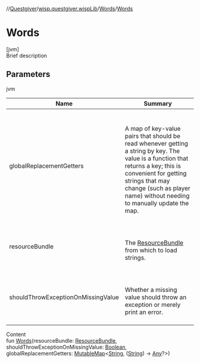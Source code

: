 //[Questgiver](../../index.md)/[wisp.questgiver.wispLib](../index.md)/[Words](index.md)/[Words](-words.md)



# Words  
[jvm]  
Brief description  


## Parameters  
  
jvm  
  
|  Name|  Summary| 
|---|---|
| globalReplacementGetters| <br><br>A map of key-value pairs that should be read whenever getting a string by key. The value is a function that returns a key; this is convenient for getting strings that may change (such as player name) without needing to manually update the map.<br><br>
| resourceBundle| <br><br>The [ResourceBundle](https://docs.oracle.com/javase/8/docs/api/java/util/ResourceBundle.html) from which to load strings.<br><br>
| shouldThrowExceptionOnMissingValue| <br><br>Whether a missing value should throw an exception or merely print an error.<br><br>
  
  
Content  
fun [Words](-words.md)(resourceBundle: [ResourceBundle](https://docs.oracle.com/javase/8/docs/api/java/util/ResourceBundle.html), shouldThrowExceptionOnMissingValue: [Boolean](https://kotlinlang.org/api/latest/jvm/stdlib/kotlin/-boolean/index.html), globalReplacementGetters: [MutableMap](https://kotlinlang.org/api/latest/jvm/stdlib/kotlin.collections/-mutable-map/index.html)<[String](https://kotlinlang.org/api/latest/jvm/stdlib/kotlin/-string/index.html), ([String](https://kotlinlang.org/api/latest/jvm/stdlib/kotlin/-string/index.html)) -> [Any](https://kotlinlang.org/api/latest/jvm/stdlib/kotlin/-any/index.html)?>)  



